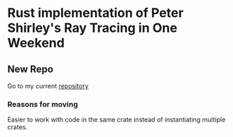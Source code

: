 # Rust implementation of Peter Shirley's Ray Tracing in One Weekend

## New Repo
Go to my current [repository](https://github.com/RyHig/learning_ray_tracing)

### Reasons for moving
Easier to work with code in the same crate instead of instantiating multiple crates.